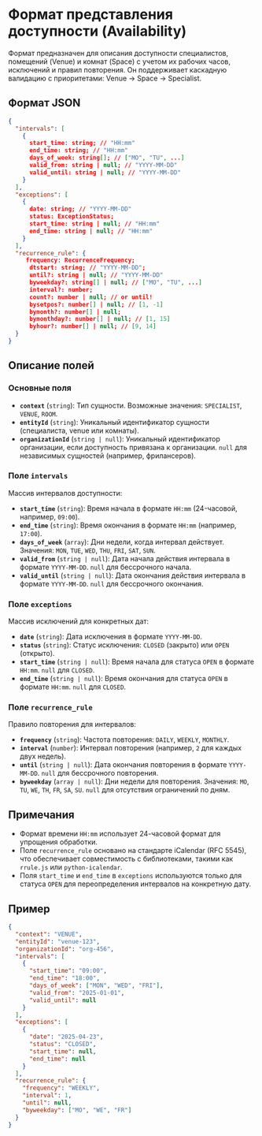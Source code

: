 # Формат представления доступности (Availability)

Формат предназначен для описания доступности специалистов, помещений (Venue) и комнат (Space) с учетом их рабочих часов, исключений и правил повторения. Он поддерживает каскадную валидацию с приоритетами: Venue → Space → Specialist.

## Формат JSON

```json
{
  "intervals": [
    {
      start_time: string; // "HH:mm"
      end_time: string; // "HH:mm"
      days_of_week: string[]; // ["MO", "TU", ...]
      valid_from: string | null; // "YYYY-MM-DD"
      valid_until: string | null; // "YYYY-MM-DD"
    }
  ],
  "exceptions": [
    {
      date: string; // "YYYY-MM-DD"
      status: ExceptionStatus;
      start_time: string | null; // "HH:mm"
      end_time: string | null; // "HH:mm"
    }
  ],
  "recurrence_rule": {
     frequency: RecurrenceFrequency;
      dtstart: string; // "YYYY-MM-DD";
      until?: string | null; // "YYYY-MM-DD"
      byweekday?: string[] | null; // ["MO", "TU", ...]
      interval?: number;
      count?: number | null; // or until!
      bysetpos?: number[] | null; // [1, -1]
      bymonth?: number[] | null;
      bymonthday?: number[] | null; // [1, 15]
      byhour?: number[] | null; // [9, 14]
  }
}
```

## Описание полей

### Основные поля
- **`context`** (`string`): Тип сущности. Возможные значения: `SPECIALIST`, `VENUE`, `ROOM`.
- **`entityId`** (`string`): Уникальный идентификатор сущности (специалиста, venue или комнаты).
- **`organizationId`** (`string | null`): Уникальный идентификатор организации, если доступность привязана к организации. `null` для независимых сущностей (например, фрилансеров).

### Поле `intervals`
Массив интервалов доступности:
- **`start_time`** (`string`): Время начала в формате `HH:mm` (24-часовой, например, `09:00`).
- **`end_time`** (`string`): Время окончания в формате `HH:mm` (например, `17:00`).
- **`days_of_week`** (`array`): Дни недели, когда интервал действует. Значения: `MON`, `TUE`, `WED`, `THU`, `FRI`, `SAT`, `SUN`.
- **`valid_from`** (`string | null`): Дата начала действия интервала в формате `YYYY-MM-DD`. `null` для бессрочного начала.
- **`valid_until`** (`string | null`): Дата окончания действия интервала в формате `YYYY-MM-DD`. `null` для бессрочного окончания.

### Поле `exceptions`
Массив исключений для конкретных дат:
- **`date`** (`string`): Дата исключения в формате `YYYY-MM-DD`.
- **`status`** (`string`): Статус исключения: `CLOSED` (закрыто) или `OPEN` (открыто).
- **`start_time`** (`string | null`): Время начала для статуса `OPEN` в формате `HH:mm`. `null` для `CLOSED`.
- **`end_time`** (`string | null`): Время окончания для статуса `OPEN` в формате `HH:mm`. `null` для `CLOSED`.

### Поле `recurrence_rule`
Правило повторения для интервалов:
- **`frequency`** (`string`): Частота повторения: `DAILY`, `WEEKLY`, `MONTHLY`.
- **`interval`** (`number`): Интервал повторения (например, `2` для каждых двух недель).
- **`until`** (`string | null`): Дата окончания повторения в формате `YYYY-MM-DD`. `null` для бессрочного повторения.
- **`byweekday`** (`array | null`): Дни недели для повторения. Значения: `MO`, `TU`, `WE`, `TH`, `FR`, `SA`, `SU`. `null` для отсутствия ограничений по дням.

## Примечания
- Формат времени `HH:mm` использует 24-часовой формат для упрощения обработки.
- Поле `recurrence_rule` основано на стандарте iCalendar (RFC 5545), что обеспечивает совместимость с библиотеками, такими как `rrule.js` или `python-icalendar`.
- Поля `start_time` и `end_time` в `exceptions` используются только для статуса `OPEN` для переопределения интервалов на конкретную дату.

## Пример

```json
{
  "context": "VENUE",
  "entityId": "venue-123",
  "organizationId": "org-456",
  "intervals": [
    {
      "start_time": "09:00",
      "end_time": "18:00",
      "days_of_week": ["MON", "WED", "FRI"],
      "valid_from": "2025-01-01",
      "valid_until": null
    }
  ],
  "exceptions": [
    {
      "date": "2025-04-23",
      "status": "CLOSED",
      "start_time": null,
      "end_time": null
    }
  ],
  "recurrence_rule": {
    "frequency": "WEEKLY",
    "interval": 1,
    "until": null,
    "byweekday": ["MO", "WE", "FR"]
  }
}
```